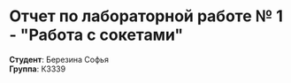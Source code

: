 # Отчет по лабораторной работе № 1 - "Работа с сокетами"

**Студент**: Березина Софья  
**Группа**: К3339